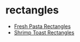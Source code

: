 # rectangles

 * [Fresh Pasta Rectangles](../index/f/fresh-pasta-rectangles-107042.json)
 * [Shrimp Toast Rectangles](../index/s/shrimp-toast-rectangles.json)
